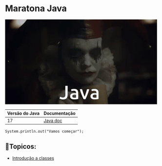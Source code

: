 # Maratona Java
![img.png](img.png)

| Versão do Java | Documentação                                 | 
|----------------|----------------------------------------------|
| 17             | [Java doc](https://docs.oracle.com/en/java/) |

```
System.println.out("Vamos começar");
```
## 📒Topicos:
 - [Introdução a classes](https://github.com/leomoreiradev/Maratona-Java/tree/main/src/main/java/com/leomoreiradev/javacore/Aintroducaoclasses)
